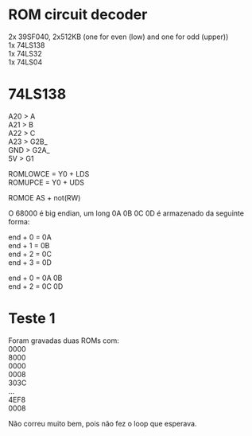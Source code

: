 # ROM circuit decoder

2x 39SF040, 2x512KB (one for even (low) and one for odd (upper))  
1x 74LS138  
1x 74LS32  
1x 74LS04  
  
  
# 74LS138  
A20 > A  
A21 > B  
A22 > C  
A23 > G2B_  
GND > G2A_  
5V  > G1    

ROMLOWCE = Y0 + LDS  
ROMUPCE = Y0 + UDS  
  
ROMOE AS + not(RW)  
  
O 68000 é big endian, um long 0A 0B 0C 0D é armazenado da seguinte forma:  
  
end + 0 = 0A  
end + 1 = 0B  
end + 2 = 0C  
end + 3 = 0D  
  
end + 0 = 0A 0B  
end + 2 = 0C 0D  

# Teste 1  

Foram gravadas duas ROMs com:  
0000  
8000  
0000  
0008  
303C  
...  
4EF8  
0008  

Não correu muito bem, pois não fez o loop que esperava.  


